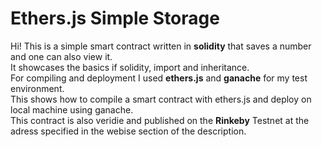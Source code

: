 # Ethers.js Simple Storage 
Hi!
This is a simple smart contract written in **solidity** that saves a number and one can also view it.  
It showcases the basics if solidity, import and inheritance.  
For  compiling and deployment I used **ethers.js** and **ganache** for my test environment.   
This shows how to compile a smart contract with ethers.js and deploy on local machine using ganache.  
This contract is also veridie and published on the **Rinkeby** Testnet at the adress specified in the webise section of the description. 

